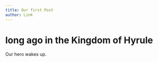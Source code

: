 ```yaml
---
title: Our first Post
author: Link
---
```


# long ago in the Kingdom of Hyrule

Our hero wakes up.